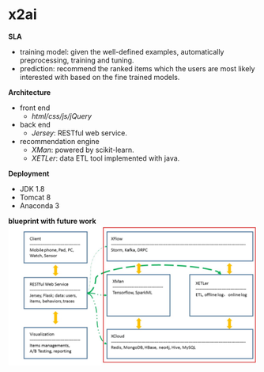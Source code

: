 # x2ai
**SLA**
* training model: given the well-defined examples, automatically preprocessing, training and tuning.
* prediction: recommend the ranked items which the users are most likely interested with based on the fine trained models.

**Architecture**  
 * front end
     * _html/css/js/jQuery_
 * back end
     * _Jersey_: RESTful web service.
 * recommendation engine
     * _XMan_: powered by scikit-learn.
     * _XETLer_: data ETL tool implemented with java.

**Deployment**
- JDK 1.8
- Tomcat 8
- Anaconda 3

**blueprint with future work**  
![blueprint](x2ai/src/main/webapp/pic/design.jpg?raw=true "Title")
